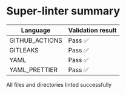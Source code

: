 # Super-linter summary

| Language       | Validation result |
| -------------- | ----------------- |
| GITHUB_ACTIONS | Pass ✅           |
| GITLEAKS       | Pass ✅           |
| YAML           | Pass ✅           |
| YAML_PRETTIER  | Pass ✅           |

All files and directories linted successfully
